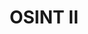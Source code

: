 ---
credit:
- Thomas
featured: false
recording: ''
slides: osint_2.pdf
tags:
- OSINT
time_close: ''
time_start: 2021-11-07T14:00:00-06:00
title: OSINT II
week_number: 10
---